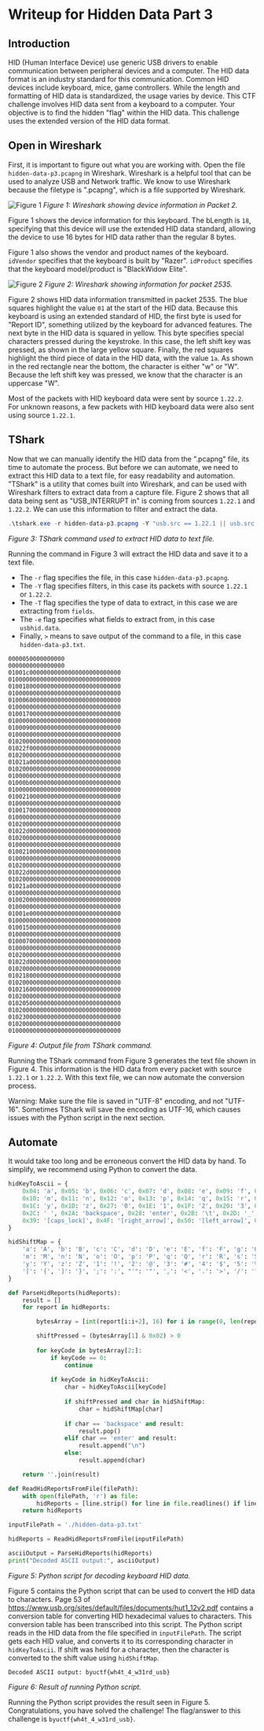 # Writeup for Hidden Data Part 3

## Introduction
HID (Human Interface Device) use generic USB drivers to enable communication between peripheral devices and a computer. The HID data format is an industry standard for this communication. Common HID devices include keyboard, mice, game controllers. While the length and formatting of HID data is standardized, the usage varies by device. This CTF challenge involves HID data sent from a keyboard to a computer. Your objective is to find the hidden "flag" within the HID data. This challenge uses the extended version of the HID data format.


## Open in Wireshark
First, it is important to figure out what you are working with. Open the file `hidden-data-p3.pcapng` in Wireshark. Wireshark is a helpful tool that can be used to analyze USB and Network traffic. We know to use Wireshark because the filetype is ".pcapng", which is a file supported by Wireshark.

![Figure 1](./files/p3_device_info_edit.png)
*Figure 1: Wireshark showing device information in Packet 2.*

Figure 1 shows the device information for this keyboard. The bLength is `18`, specifying that this device will use the extended HID data standard, allowing the device to use 16 bytes for HID data rather than the regular 8 bytes.

Figure 1 also shows the vendor and product names of the keyboard. `idVendor` specifies that the keyboard is built by "Razer". `idProduct` specifies that the keyboard model/product is "BlackWidow Elite".

![Figure 2](./files/p3_hid_edit.png)
*Figure 2: Wireshark showing information for packet 2535.*

Figure 2 shows HID data information transmitted in packet 2535. The blue squares highlight the value `01` at the start of the HID data. Because this keyboard is using an extended standard of HID, the first byte is used for "Report ID", something utilized by the keyboard for advanced features. The next byte in the HID data is squared in yellow. This byte specifies special characters pressed during the keystroke. In this case, the left shift key was pressed, as shown in the large yellow square. Finally, the red squares highlight the third piece of data in the HID data, with the value `1a`. As shown in the red rectangle near the bottom, the character is either "w" or "W". Because the left shift key was pressed, we know that the character is an uppercase "W".

Most of the packets with HID keyboard data were sent by source `1.22.2`. For unknown reasons, a few packets with HID keyboard data were also sent using source `1.22.1`.


## TShark
Now that we can manually identify the HID data from the ".pcapng" file, its time to automate the process. But before we can automate, we need to extract this HID data to a text file, for easy readability and automation. "TShark" is a utility that comes built into Wireshark, and can be used with Wireshark filters to extract data from a capture file. Figure 2 shows that all data being sent as "USB_INTERRUPT in" is coming from sources `1.22.1` and `1.22.2`. We can use this information to filter and extract the data.

```PowerShell
.\tshark.exe -r hidden-data-p3.pcapng -Y "usb.src == 1.22.1 || usb.src == 1.22.2" -T "fields" -e usbhid.data > hidden-data-p3.txt
```
*Figure 3: TShark command used to extract HID data to text file.*

Running the command in Figure 3 will extract the HID data and save it to a text file.
* The `-r` flag specifies the file, in this case `hidden-data-p3.pcapng`.
* The `-Y` flag specifies filters, in this case its packets with source `1.22.1` or `1.22.2`.
* The `-T` flag specifies the type of data to extract, in this case we are extracting from `fields`.
* The `-e` flag specifies what fields to extract from, in this case `usbhid.data`.
* Finally, `>` means to save output of the command to a file, in this case `hidden-data-p3.txt`.

```
0000050000000000
0000000000000000
01001c00000000000000000000000000
01000000000000000000000000000000
01001800000000000000000000000000
01000000000000000000000000000000
01000600000000000000000000000000
01000000000000000000000000000000
01001700000000000000000000000000
01000000000000000000000000000000
01000900000000000000000000000000
01000000000000000000000000000000
01020000000000000000000000000000
01022f00000000000000000000000000
01020000000000000000000000000000
01021a00000000000000000000000000
01020000000000000000000000000000
01000000000000000000000000000000
01000b00000000000000000000000000
01000000000000000000000000000000
01002100000000000000000000000000
01000000000000000000000000000000
01001700000000000000000000000000
01000000000000000000000000000000
01020000000000000000000000000000
01022d00000000000000000000000000
01020000000000000000000000000000
01000000000000000000000000000000
01002100000000000000000000000000
01000000000000000000000000000000
01020000000000000000000000000000
01022d00000000000000000000000000
01020000000000000000000000000000
01021a00000000000000000000000000
01000000000000000000000000000000
01002000000000000000000000000000
01000000000000000000000000000000
01001e00000000000000000000000000
01000000000000000000000000000000
01001500000000000000000000000000
01000000000000000000000000000000
01000700000000000000000000000000
01000000000000000000000000000000
01020000000000000000000000000000
01022d00000000000000000000000000
01020000000000000000000000000000
01021800000000000000000000000000
01020000000000000000000000000000
01021600000000000000000000000000
01020000000000000000000000000000
01020500000000000000000000000000
01020000000000000000000000000000
01023000000000000000000000000000
01020000000000000000000000000000
01000000000000000000000000000000
```
*Figure 4: Output file from TShark command.*

Running the TShark command from Figure 3 generates the text file shown in Figure 4. This information is the HID data from every packet with source `1.22.1` or `1.22.2`. With this text file, we can now automate the conversion process.

Warning: Make sure the file is saved in "UTF-8" encoding, and not "UTF-16". Sometimes TShark will save the encoding as UTF-16, which causes issues with the Python script in the next section.


## Automate
It would take too long and be erroneous convert the HID data by hand. To simplify, we recommend using Python to convert the data.

```Python
hidKeyToAscii = {
    0x04: 'a', 0x05: 'b', 0x06: 'c', 0x07: 'd', 0x08: 'e', 0x09: 'f', 0x0A: 'g', 0x0B: 'h', 0x0C: 'i', 0x0D: 'j', 0x0E: 'k', 0x0F: 'l',
    0x10: 'm', 0x11: 'n', 0x12: 'o', 0x13: 'p', 0x14: 'q', 0x15: 'r', 0x16: 's', 0x17: 't', 0x18: 'u', 0x19: 'v', 0x1A: 'w', 0x1B: 'x',
    0x1C: 'y', 0x1D: 'z', 0x27: '0', 0x1E: '1', 0x1F: '2', 0x20: '3', 0x21: '4', 0x22: '5', 0x23: '6', 0x24: '7', 0x25: '8', 0x26: '9',
    0x2C: ' ', 0x2A: 'backspace', 0x28: 'enter', 0x2B: '\t', 0x2D: '_', 0x2F: '[', 0x30: ']', 0x33: ';', 0x34: "'", 0x36: ',', 0x37: '.', 0x38: '/',
    0x39: '[caps_lock]', 0x4F: '[right_arrow]', 0x50: '[left_arrow]', 0x51: '[down_arrow]', 0x52: '[up_arrow]'
}

hidShiftMap = {
    'a': 'A', 'b': 'B', 'c': 'C', 'd': 'D', 'e': 'E', 'f': 'F', 'g': 'G', 'h': 'H', 'i': 'I', 'j': 'J', 'k': 'K', 'l': 'L',
    'm': 'M', 'n': 'N', 'o': 'O', 'p': 'P', 'q': 'Q', 'r': 'R', 's': 'S', 't': 'T', 'u': 'U', 'v': 'V', 'w': 'W', 'x': 'X',
    'y': 'Y', 'z': 'Z', '1': '!', '2': '@', '3': '#', '4': '$', '5': '%', '6': '^', '7': '&', '8': '*', '9': '(', '0': ')',
    '[': '{', ']': '}', ';': ':', "'": '"', ',': '<', '.': '>', '/': '?'
}

def ParseHidReports(hidReports):
    result = []
    for report in hidReports:

        bytesArray = [int(report[i:i+2], 16) for i in range(0, len(report), 2)]

        shiftPressed = (bytesArray[1] & 0x02) > 0
        
        for keyCode in bytesArray[2:]:
            if keyCode == 0:
                continue 
            
            if keyCode in hidKeyToAscii:
                char = hidKeyToAscii[keyCode]
                
                if shiftPressed and char in hidShiftMap:
                    char = hidShiftMap[char]
                    
                if char == 'backspace' and result:
                    result.pop()
                elif char == 'enter' and result:
                    result.append("\n")
                else:
                    result.append(char)

    return ''.join(result)

def ReadHidReportsFromFile(filePath):
    with open(filePath, 'r') as file:
        hidReports = [line.strip() for line in file.readlines() if line.strip()]
    return hidReports

inputFilePath = './hidden-data-p3.txt' 

hidReports = ReadHidReportsFromFile(inputFilePath)

asciiOutput = ParseHidReports(hidReports)
print("Decoded ASCII output:", asciiOutput)
```
*Figure 5: Python script for decoding keyboard HID data.*

Figure 5 contains the Python script that can be used to convert the HID data to characters. Page 53 of https://www.usb.org/sites/default/files/documents/hut1_12v2.pdf contains a conversion table for converting HID hexadecimal values to characters. This conversion table has been transcribed into this script. The Python script reads in the HID data from the file specified in `inputFilePath`. The script gets each HID value, and converts it to its corresponding character in `hidKeyToAscii`. If shift was held for a character, then the character is converted to the shift value using `hidShiftMap`.

```
Decoded ASCII output: byuctf{wh4t_4_w31rd_usb}
```
*Figure 6: Result of running Python script.*

Running the Python script provides the result seen in Figure 5. Congratulations, you have solved the challenge!
The flag/answer to this challenge is `byuctf{wh4t_4_w31rd_usb}`.